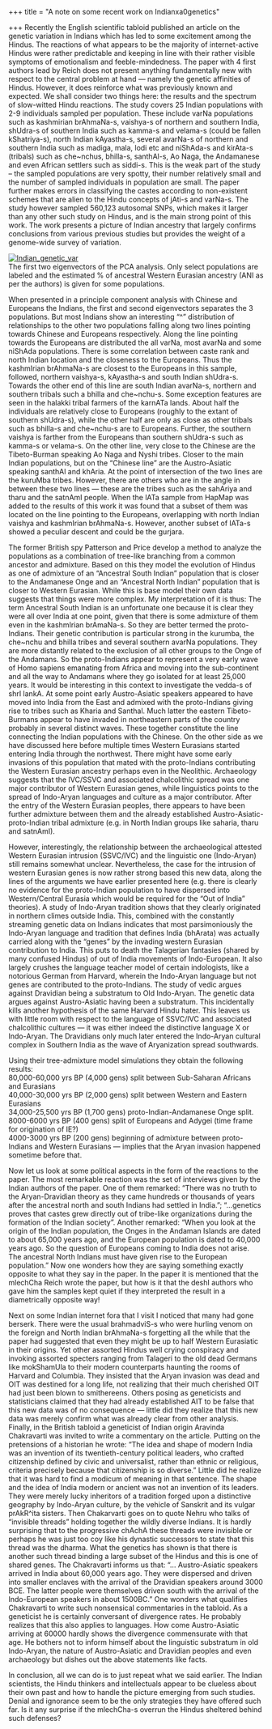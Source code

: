 +++
title = "A note on some recent work on Indianxa0genetics"

+++
Recently the English scientific tabloid published an article on the
genetic variation in Indians which has led to some excitement among the
Hindus. The reactions of what appears to be the majority of
internet-active Hindus were rather predictable and keeping in line with
their rather visible symptoms of emotionalism and feeble-mindedness. The
paper with 4 first authors lead by Reich does not present anything
fundamentally new with respect to the central problem at hand — namely
the genetic affinities of Hindus. However, it does reinforce what was
previously known and expected. We shall consider two things here: the
results and the spectrum of slow-witted Hindu reactions. The study
covers 25 Indian populations with 2-9 individuals sampled per
population. These include varNa populations such as kashmirian
brAhmaNa-s, vaishya-s of northern and southern India, shUdra-s of
southern India such as kamma-s and velama-s (could be fallen
kShatriya-s), north Indian kAyastha-s, several avarNa-s of northern and
southern India such as madiga, mala, lodi etc and niShAda-s and kirAta-s
(tribals) such as che\~nchus, bhilla-s, santhAl-s, Ao Naga, the
Andamanese and even African settlers such as siddi-s. This is the weak
part of the study – the sampled populations are very spotty, their
number relatively small and the number of sampled individuals in
population are small. The paper further makes errors in classifying the
castes according to non-existent schemes that are alien to the Hindu
concepts of jAti-s and varNa-s. The study however sampled 560,123
autosomal SNPs, which makes it larger than any other such study on
Hindus, and is the main strong point of this work. The work presents a
picture of Indian ancestry that largely confirms conclusions from
various previous studies but provides the weight of a genome-wide survey
of variation.

[![Indian\_genetic\_var](https://i0.wp.com/farm4.static.flickr.com/3536/3982392709_78e99250fd.jpg)](http://www.flickr.com/photos/24766652@N05/3982392709/ "Indian_genetic_var by somasushma, on Flickr")  
The first two eigenvectors of the PCA analysis. Only select populations
are labeled and the estimated % of ancestral Western Eurasian ancestry
(ANI as per the authors) is given for some populations.

When presented in a principle component analysis with Chinese and
Europeans the Indians, the first and second eigenvectors separates the 3
populations. But most Indians show an interesting “^” distribution of
relationships to the other two populations falling along two lines
pointing towards Chinese and Europeans respectively. Along the line
pointing towards the Europeans are distributed the all varNa, most
avarNa and some niShAda populations. There is some correlation between
caste rank and north Indian location and the closeness to the Europeans.
Thus the kashmIrian brAhmaNa-s are closest to the Europeans in this
sample, followed, northern vaishya-s, kAyastha-s and south Indian
shUdra-s. Towards the other end of this line are south Indian avarNa-s,
northern and southern tribals such a bhilla and che\~nchu-s. Some
exception features are seen in the halakki tribal farmers of the karnATa
lands. About half the individuals are relatively close to Europeans
(roughly to the extant of southern shUdra-s), while the other half are
only as close as other tribals such as bhilla-s and che\~nchu-s are to
Europeans. Further, the southern vaishya is farther from the Europeans
than southern shUdra-s such as kamma-s or velama-s. On the other line,
very close to the Chinese are the Tibeto-Burman speaking Ao Naga and
Nyshi tribes. Closer to the main Indian populations, but on the “Chinese
line” are the Austro-Asiatic speaking santhAl and khAria. At the point
of intersection of the two lines are the kuruMba tribes. However, there
are others who are in the angle in between these two lines — these are
the tribes such as the sahAriya and tharu and the satnAmI people. When
the lATa sample from HapMap was added to the results of this work it was
found that a subset of them was located on the line pointing to the
Europeans, overlapping with north Indian vaishya and kashmIrian
brAhmaNa-s. However, another subset of lATa-s showed a peculiar descent
and could be the gurjara.

The former British spy Patterson and Price develop a method to analyze
the populations as a combination of tree-like branching from a common
ancestor and admixture. Based on this they model the evolution of Hindus
as one of admixture of an “Ancestral South Indian” population that is
closer to the Andamanese Onge and an “Ancestral North Indian” population
that is closer to Western Eurasian. While this is base model their own
data suggests that things were more complex. My interpretation of it is
thus: The term Ancestral South Indian is an unfortunate one because it
is clear they were all over India at one point, given that there is some
admixture of them even in the kashmIrian brAmaNa-s. So they are better
termed the proto-Indians. Their genetic contribution is particular
strong in the kurumba, the che\~nchu and bhilla tribes and several
southern avarNa populations. They are more distantly related to the
exclusion of all other groups to the Onge of the Andamans. So the
proto-Indians appear to represent a very early wave of Homo sapiens
emanating from Africa and moving into the sub-continent and all the way
to Andamans where they go isolated for at least 25,000 years. It would
be interesting in this context to investigate the vedda-s of shrI lankA.
At some point early Austro-Asiatic speakers appeared to have moved into
India from the East and admixed with the proto-Indians giving rise to
tribes such as Kharia and Santhal. Much latter the eastern
Tibeto-Burmans appear to have invaded in northeastern parts of the
country probably in several distinct waves. These together constitute
the line connecting the Indian populations with the Chinese. On the
other side as we have discussed here before multiple times Western
Eurasians started entering India through the northwest. There might have
some early invasions of this population that mated with the
proto-Indians contributing the Western Eurasian ancestry perhaps even in
the Neolithic. Archaeology suggests that the IVC/SSVC and associated
chalcolithic spread was one major contributor of Western Eurasian genes,
while linguistics points to the spread of Indo-Aryan languages and
culture as a major contributor. After the entry of the Western Eurasian
peoples, there appears to have been further admixture between them and
the already established Austro-Asiatic-proto-Indian tribal admixture
(e.g. in North Indian groups like saharia, tharu and satnAmI).

However, interestingly, the relationship between the archaeological
attested Western Eurasian intrusion (SSVC/IVC) and the linguistic one
(Indo-Aryan) still remains somewhat unclear. Nevertheless, the case for
the intrusion of western Eurasian genes is now rather strong based this
new data, along the lines of the arguments we have earlier presented
here (e.g. there is clearly no evidence for the proto-Indian population
to have dispersed into Western/Central Eurasia which would be required
for the “Out of India” theories). A study of Indo-Aryan tradition shows
that they clearly originated in northern climes outside India. This,
combined with the constantly streaming genetic data on Indians indicates
that most parsimoniously the Indo-Aryan language and tradition that
defines India (bhArata) was actually carried along with the “genes” by
the invading western Eurasian contribution to India. This puts to death
the Talagerian fantasies (shared by many confused Hindus) of out of
India movements of Indo-European. It also largely crushes the language
teacher model of certain indologists, like a notorious German from
Harvard, wherein the Indo-Aryan language but not genes are contributed
to the proto-Indians. The study of vedic argues against Dravidian being
a substratum to Old Indo-Aryan. The genetic data argues against
Austro-Asiatic having been a substratum. This incidentally kills another
hypothesis of the same Harvard Hindu hater. This leaves us with little
room with respect to the language of SSVC/IVC and associated
chalcolithic cultures — it was either indeed the distinctive language X
or Indo-Aryan. The Dravidians only much later entered the Indo-Aryan
cultural complex in Southern India as the wave of Aryanization spread
southwards.

Using their tree-admixture model simulations they obtain the following
results:  
80,000-60,000 yrs BP (4,000 gens) split between Sub-Saharan Africans and
Eurasians  
40,000-30,000 yrs BP (2,000 gens) split between Western and Eastern
Eurasians  
34,000-25,500 yrs BP (1,700 gens) proto-Indian-Andamanese Onge split.  
8000-6000 yrs BP (400 gens) split of Europeans and Adygei (time frame
for origination of IE?)  
4000-3000 yrs BP (200 gens) beginning of admixture between proto-Indians
and Western Eurasians — implies that the Aryan invasion happened
sometime before that.

Now let us look at some political aspects in the form of the reactions
to the paper. The most remarkable reaction was the set of interviews
given by the Indian authors of the paper. One of them remarked: “There
was no truth to the Aryan-Dravidian theory as they came hundreds or
thousands of years after the ancestral north and south Indians had
settled in India.”; “…genetics proves that castes grew directly out of
tribe-like organizations during the formation of the Indian society”.
Another remarked: “When you look at the origin of the Indian population,
the Onges in the Andaman Islands are dated to about 65,000 years ago,
and the European population is dated to 40,000 years ago. So the
question of Europeans coming to India does not arise. The ancestral
North Indians must have given rise to the European population.” Now one
wonders how they are saying something exactly opposite to what they say
in the paper. In the paper it is mentioned that the mlechCha Reich wrote
the paper, but how is it that the deshI authors who gave him the samples
kept quiet if they interpreted the result in a diametrically opposite
way\!

Next on some Indian internet fora that I visit I noticed that many had
gone berserk. There were the usual brahmadviS-s who were hurling venom
on the foreign and North Indian brAhmaNa-s forgetting all the while that
the paper had suggested that even they might be up to half Western
Eurasiatic in their origins. Yet other assorted Hindus well crying
conspiracy and invoking assorted specters ranging from Talageri to the
old dead Germans like mokShamUla to their modern counterparts haunting
the rooms of Harvard and Columbia. They insisted that the Aryan invasion
was dead and OIT was destined for a long life, not realizing that their
much cherished OIT had just been blown to smithereens. Others posing as
geneticists and statisticians claimed that they had already established
AIT to be false that this new data was of no consequence — little did
they realize that this new data was merely confirm what was already
clear from other analysis. Finally, in the British tabloid a geneticist
of Indian origin Aravinda Chakravarti was invited to write a commentary
on the article. Putting on the pretensions of a historian he wrote: “The
idea and shape of modern India was an invention of its twentieth-century
political leaders, who crafted citizenship defined by civic and
universalist, rather than ethnic or religious, criteria precisely
because that citizenship is so diverse.” Little did he realize that it
was hard to find a modicum of meaning in that sentence. The shape and
the idea of India modern or ancient was not an invention of its leaders.
They were merely lucky inheritors of a tradition forged upon a
distinctive geography by Indo-Aryan culture, by the vehicle of Sanskrit
and its vulgar prAkR^ita sisters. Then Chakarvarti goes on to quote
Nehru who talks of “invisible threads” holding together the wildly
diverse Indians. It is hardly surprising that to the progressive chAchA
these threads were invisible or perhaps he was just too coy like his
dynastic successors to state that this thread was the dharma. What the
genetics has shown is that there is another such thread binding a large
subset of the Hindus and this is one of shared genes. The Chakravarti
informs us that: “… Austro-Asiatic speakers arrived in India about
60,000 years ago. They were dispersed and driven into smaller enclaves
with the arrival of the Dravidian speakers around 3000 BCE. The latter
people were themselves driven south with the arrival of the
Indo-European speakers in about 1500BC.” One wonders what qualifies
Chakravarti to write such nonsensical commentaries in the tabloid. As a
geneticist he is certainly conversant of divergence rates. He probably
realizes that this also applies to languages. How come Austro-Asiatic
arriving at 60000 hardly shows the divergence commensurate with that
age. He bothers not to inform himself about the linguistic substratum in
old Indo-Aryan, the nature of Austro-Asiatic and Dravidian peoples and
even archaeology but dishes out the above statements like facts.

In conclusion, all we can do is to just repeat what we said earlier. The
Indian scientists, the Hindu thinkers and intellectuals appear to be
clueless about their own past and how to handle the picture emerging
from such studies. Denial and ignorance seem to be the only strategies
they have offered such far. Is it any surprise if the mlechCha-s overrun
the Hindus sheltered behind such defenses?
